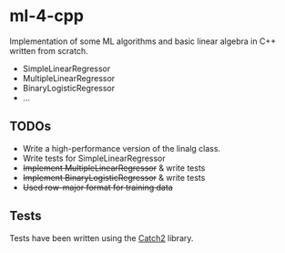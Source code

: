 # ml-4-cpp
Implementation of some ML algorithms and basic linear algebra in C++ written from scratch.

- SimpleLinearRegressor
- MultipleLinearRegressor
- BinaryLogisticRegressor
- ...

## TODOs
- Write a high-performance version of the linalg class.
- Write tests for SimpleLinearRegressor
- ~~Implement MultipleLinearRegressor~~ & write tests
- ~~Implement BinaryLogisticRegressor~~ & write tests
- ~~Used row-major format for training data~~

## Tests
Tests have been written using the [Catch2](https://github.com/catchorg/Catch2) library.
